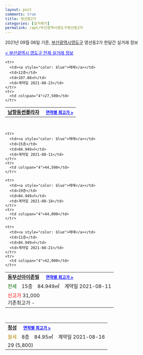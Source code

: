 ```yaml
---
layout: post
comments: true
title: 영선동2가
categories: [실거래가]
permalink: /apt/부산광역시영도구영선동2가
---
```


2021년 09월 06일 기준, <a href="/apt/부산광역시영도구">부산광역시영도구</a> 영선동2가 한달간 실거래 정보

<a style="color: blue;" href="/apt/부산광역시영도구">< 부산광역시 영도구 전체 실거래 정보</a>
<!---- start ---->
<table>
  <tr>
    <td colspan="4" style="font-weight: bold;"><a href="/apt/부산광역시영도구영선동2가남항동썬플라자">남항동썬플라자</a> &nbsp;&nbsp;&nbsp; <a style="color: blue; font-size: smaller;" href="/apt/부산광역시영도구영선동2가남항동썬플라자">면적별 최고가 ></a></td>
  </tr>
    
    <tr>
      <td><a style="color: blue">매매</a></td>
      <td>12층</td>
      <td>107.88㎡</td>
      <td>계약일 2021-08-23</td>
    </tr>
    <tr>
      <td colspan="4">27,500</td>
    </tr>
      
</table>
<br>
<table>
  <tr>
    <td colspan="4" style="font-weight: bold;"><a href="/apt/부산광역시영도구영선동2가동부산아이존빌">동부산아이존빌</a> &nbsp;&nbsp;&nbsp; <a style="color: blue; font-size: smaller;" href="/apt/부산광역시영도구영선동2가동부산아이존빌">면적별 최고가 ></a></td>
  </tr>
    
    <tr>
      <td><a style="color: blue">매매</a></td>
      <td>15층</td>
      <td>84.949㎡</td>
      <td>계약일 2021-08-11</td>
    </tr>
    <tr>
      <td colspan="4">44,500</td>
    </tr>
      
    <tr>
      <td><a style="color: blue">매매</a></td>
      <td>19층</td>
      <td>84.949㎡</td>
      <td>계약일 2021-08-18</td>
    </tr>
    <tr>
      <td colspan="4">44,000</td>
    </tr>
      
    <tr>
      <td><a style="color: blue">매매</a></td>
      <td>11층</td>
      <td>84.949㎡</td>
      <td>계약일 2021-08-21</td>
    </tr>
    <tr>
      <td colspan="4">42,000</td>
    </tr>
      
  <tr>
    <td><a style="color: darkgreen">전세</a></td>
    <td>15층</td>
    <td>84.949㎡</td>
    <td>계약일 2021-08-11</td>
  </tr>
  <tr>
    <td colspan="4"><a style="color: red;">신고가 </a>31,000<br>기존최고가 -</td>
  </tr>
    
</table>
<br>
<table>
  <tr>
    <td colspan="4" style="font-weight: bold;"><a href="/apt/부산광역시영도구영선동2가청성">청성</a> &nbsp;&nbsp;&nbsp; <a style="color: blue; font-size: smaller;" href="/apt/부산광역시영도구영선동2가청성">면적별 최고가 ></a></td>
  </tr>
    
  <tr>
    <td><a style="color: darkgoldenrod">월세</a></td>
    <td>8층</td>
    <td>84.95㎡</td>
    <td>계약일 2021-08-16</td>
  </tr>
  <tr>
    <td colspan="4">29 (5,800)</td>
  </tr>
    
</table>
<!---- end ---->
    